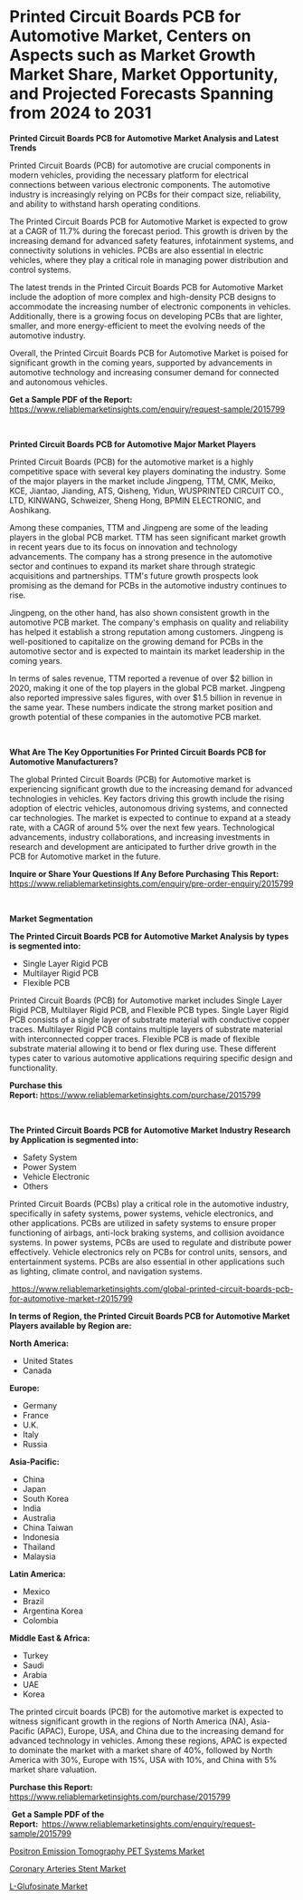 <p><h1>Printed Circuit Boards PCB for Automotive Market, Centers on Aspects such as Market Growth Market Share, Market Opportunity, and Projected Forecasts Spanning from 2024 to 2031</h1></p><p><strong>Printed Circuit Boards PCB for Automotive Market Analysis and Latest Trends</strong></p>
<p><p>Printed Circuit Boards (PCB) for automotive are crucial components in modern vehicles, providing the necessary platform for electrical connections between various electronic components. The automotive industry is increasingly relying on PCBs for their compact size, reliability, and ability to withstand harsh operating conditions.</p><p>The Printed Circuit Boards PCB for Automotive Market is expected to grow at a CAGR of 11.7% during the forecast period. This growth is driven by the increasing demand for advanced safety features, infotainment systems, and connectivity solutions in vehicles. PCBs are also essential in electric vehicles, where they play a critical role in managing power distribution and control systems.</p><p>The latest trends in the Printed Circuit Boards PCB for Automotive Market include the adoption of more complex and high-density PCB designs to accommodate the increasing number of electronic components in vehicles. Additionally, there is a growing focus on developing PCBs that are lighter, smaller, and more energy-efficient to meet the evolving needs of the automotive industry.</p><p>Overall, the Printed Circuit Boards PCB for Automotive Market is poised for significant growth in the coming years, supported by advancements in automotive technology and increasing consumer demand for connected and autonomous vehicles.</p></p>
<p><strong>Get a Sample PDF of the Report:&nbsp;</strong> <a href="https://www.reliablemarketinsights.com/enquiry/request-sample/2015799">https://www.reliablemarketinsights.com/enquiry/request-sample/2015799</a></p>
<p>&nbsp;</p>
<p><strong>Printed Circuit Boards PCB for Automotive Major Market Players</strong></p>
<p><p>Printed Circuit Boards (PCB) for the automotive market is a highly competitive space with several key players dominating the industry. Some of the major players in the market include Jingpeng, TTM, CMK, Meiko, KCE, Jiantao, Jianding, ATS, Qisheng, Yidun, WUSPRINTED CIRCUIT CO., LTD, KINWANG, Schweizer, Sheng Hong, BPMIN ELECTRONIC, and Aoshikang.</p><p>Among these companies, TTM and Jingpeng are some of the leading players in the global PCB market. TTM has seen significant market growth in recent years due to its focus on innovation and technology advancements. The company has a strong presence in the automotive sector and continues to expand its market share through strategic acquisitions and partnerships. TTM's future growth prospects look promising as the demand for PCBs in the automotive industry continues to rise.</p><p>Jingpeng, on the other hand, has also shown consistent growth in the automotive PCB market. The company's emphasis on quality and reliability has helped it establish a strong reputation among customers. Jingpeng is well-positioned to capitalize on the growing demand for PCBs in the automotive sector and is expected to maintain its market leadership in the coming years.</p><p>In terms of sales revenue, TTM reported a revenue of over $2 billion in 2020, making it one of the top players in the global PCB market. Jingpeng also reported impressive sales figures, with over $1.5 billion in revenue in the same year. These numbers indicate the strong market position and growth potential of these companies in the automotive PCB market.</p></p>
<p>&nbsp;</p>
<p><strong>What Are The Key Opportunities For Printed Circuit Boards PCB for Automotive Manufacturers?</strong></p>
<p><p>The global Printed Circuit Boards (PCB) for Automotive market is experiencing significant growth due to the increasing demand for advanced technologies in vehicles. Key factors driving this growth include the rising adoption of electric vehicles, autonomous driving systems, and connected car technologies. The market is expected to continue to expand at a steady rate, with a CAGR of around 5% over the next few years. Technological advancements, industry collaborations, and increasing investments in research and development are anticipated to further drive growth in the PCB for Automotive market in the future.</p></p>
<p><strong>Inquire or Share Your Questions If Any Before Purchasing This Report:</strong> <a href="https://www.reliablemarketinsights.com/enquiry/pre-order-enquiry/2015799">https://www.reliablemarketinsights.com/enquiry/pre-order-enquiry/2015799</a></p>
<p>&nbsp;</p>
<p><strong>Market Segmentation</strong></p>
<p><strong>The Printed Circuit Boards PCB for Automotive Market Analysis by types is segmented into:</strong></p>
<p><ul><li>Single Layer Rigid PCB</li><li>Multilayer Rigid PCB</li><li>Flexible PCB</li></ul></p>
<p><p>Printed Circuit Boards (PCB) for Automotive market includes Single Layer Rigid PCB, Multilayer Rigid PCB, and Flexible PCB types. Single Layer Rigid PCB consists of a single layer of substrate material with conductive copper traces. Multilayer Rigid PCB contains multiple layers of substrate material with interconnected copper traces. Flexible PCB is made of flexible substrate material allowing it to bend or flex during use. These different types cater to various automotive applications requiring specific design and functionality.</p></p>
<p><strong>Purchase this Report:&nbsp;</strong><a href="https://www.reliablemarketinsights.com/purchase/2015799">https://www.reliablemarketinsights.com/purchase/2015799</a></p>
<p>&nbsp;</p>
<p><strong>The Printed Circuit Boards PCB for Automotive Market Industry Research by Application is segmented into:</strong></p>
<p><ul><li>Safety System</li><li>Power System</li><li>Vehicle Electronic</li><li>Others</li></ul></p>
<p><p>Printed Circuit Boards (PCBs) play a critical role in the automotive industry, specifically in safety systems, power systems, vehicle electronics, and other applications. PCBs are utilized in safety systems to ensure proper functioning of airbags, anti-lock braking systems, and collision avoidance systems. In power systems, PCBs are used to regulate and distribute power effectively. Vehicle electronics rely on PCBs for control units, sensors, and entertainment systems. PCBs are also essential in other applications such as lighting, climate control, and navigation systems.</p></p>
<p><a href="https://www.reliablemarketinsights.com/global-printed-circuit-boards-pcb-for-automotive-market-r2015799">&nbsp;https://www.reliablemarketinsights.com/global-printed-circuit-boards-pcb-for-automotive-market-r2015799</a></p>
<p><strong>In terms of Region, the Printed Circuit Boards PCB for Automotive Market Players available by Region are:</strong></p>
<p>
    <p> <strong> North America: </strong>
        <ul>
            <li>United States</li>
            <li>Canada</li>
        </ul>
        </p> 
    <p> <strong> Europe: </strong>
        <ul>
            <li>Germany</li>
            <li>France</li>
            <li>U.K.</li>
            <li>Italy</li>
            <li>Russia</li>
        </ul>
        </p> 
    <p> <strong> Asia-Pacific: </strong>
        <ul>
            <li>China</li>
            <li>Japan</li>
            <li>South Korea</li>
            <li>India</li>
            <li>Australia</li>
            <li>China Taiwan</li>
            <li>Indonesia</li>
            <li>Thailand</li>
            <li>Malaysia</li>
        </ul>
        </p> 
    <p> <strong> Latin America: </strong>
        <ul>
            <li>Mexico</li>
            <li>Brazil</li>
            <li>Argentina Korea</li>
            <li>Colombia</li>
        </ul>
        </p> 
    <p> <strong> Middle East & Africa: </strong>
        <ul>
            <li>Turkey</li>
            <li>Saudi</li>
            <li>Arabia</li>
            <li>UAE</li>
            <li>Korea</li>
        </ul>
    </p>
    </p>
<p><p>The printed circuit boards (PCB) for the automotive market is expected to witness significant growth in the regions of North America (NA), Asia-Pacific (APAC), Europe, USA, and China due to the increasing demand for advanced technology in vehicles. Among these regions, APAC is expected to dominate the market with a market share of 40%, followed by North America with 30%, Europe with 15%, USA with 10%, and China with 5% market share valuation.</p></p>
<p><strong>Purchase this Report: </strong><a href="https://www.reliablemarketinsights.com/purchase/2015799">https://www.reliablemarketinsights.com/purchase/2015799</a></p>
<p>&nbsp;<strong>Get a Sample PDF of the Report:&nbsp;&nbsp;</strong><a href="https://www.reliablemarketinsights.com/enquiry/request-sample/2015799">https://www.reliablemarketinsights.com/enquiry/request-sample/2015799</a></p>
<p><strong></strong></p>
<p><p><a href="https://medium.com/@adrainratke1972/positron-emission-tomography-pet-systems-market-share-size-trends-industry-analysis-report-by-9d70c6082aa7">Positron Emission Tomography PET Systems Market</a></p><p><a href="https://medium.com/@lynnullrich1993/insights-into-the-coronary-arteries-stent-industry-market-financial-status-market-size-and-4950f8f01a3a">Coronary Arteries Stent Market</a></p><p><a href="https://github.com/AarobcfAusbdnjvXff/Market-Research-Report-List-1/blob/main/l-glufosinate-market.md">L-Glufosinate Market</a></p></p>